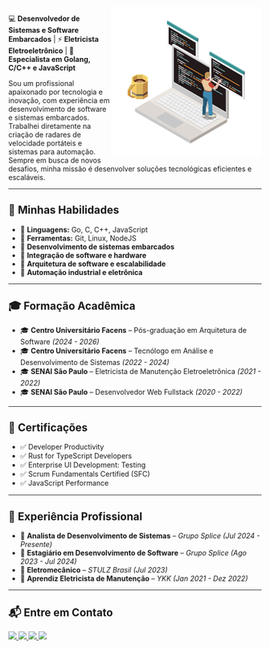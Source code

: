 <img src="https://github.com/GabrielHiro/GabrielHiro/blob/dbe6cf0c0c801521340018d8aee246d87f1f192b/Imagens/Imagemperfil.png" min-width="250px" max-width="350px" width="300px" align="right" alt="Gabriel Hiro Furukawa">

💻 **Desenvolvedor de Sistemas e Software Embarcados** | ⚡ **Eletricista Eletroeletrônico** | 🔧 **Especialista em Golang, C/C++ e JavaScript**  

Sou um profissional apaixonado por tecnologia e inovação, com experiência em desenvolvimento de software e sistemas embarcados. Trabalhei diretamente na criação de radares de velocidade portáteis e sistemas para automação. Sempre em busca de novos desafios, minha missão é desenvolver soluções tecnológicas eficientes e escaláveis.  

---

## 🚀 **Minhas Habilidades**
- 📌 **Linguagens:** Go, C, C++, JavaScript  
- 📌 **Ferramentas:** Git, Linux, NodeJS  
- 🔹 **Desenvolvimento de sistemas embarcados**  
- 🔹 **Integração de software e hardware**  
- 🔹 **Arquitetura de software e escalabilidade**  
- 🔹 **Automação industrial e eletrônica**  

---

## 🎓 **Formação Acadêmica**
- 🎓 **Centro Universitário Facens** – Pós-graduação em Arquitetura de Software *(2024 - 2026)*  
- 🎓 **Centro Universitário Facens** – Tecnólogo em Análise e Desenvolvimento de Sistemas *(2022 - 2024)*  
- 🎓 **SENAI São Paulo** – Eletricista de Manutenção Eletroeletrônica *(2021 - 2022)*  
- 🎓 **SENAI São Paulo** – Desenvolvedor Web Fullstack *(2020 - 2022)*  

---

## 🏅 **Certificações**
- ✅ Developer Productivity  
- ✅ Rust for TypeScript Developers  
- ✅ Enterprise UI Development: Testing  
- ✅ Scrum Fundamentals Certified (SFC)  
- ✅ JavaScript Performance  

---

## 💼 **Experiência Profissional**
- 🔹 **Analista de Desenvolvimento de Sistemas** – *Grupo Splice* *(Jul 2024 - Presente)*  
- 🔹 **Estagiário em Desenvolvimento de Software** – *Grupo Splice* *(Ago 2023 - Jul 2024)*  
- 🔹 **Eletromecânico** – *STULZ Brasil* *(Jul 2023)*  
- 🔹 **Aprendiz Eletricista de Manutenção** – *YKK* *(Jan 2021 - Dez 2022)*  

---

## 📬 **Entre em Contato**
<p align="left">
  <a href="mailto:hirogabri3l@gmail.com" alt="Gmail">
    <img src="https://img.shields.io/badge/-Gmail-FF0000?style=flat-square&logo=gmail&logoColor=white"/>
  </a>
  
  <a href="https://www.linkedin.com/in/hiro-gabri3l/" alt="Linkedin">
    <img src="https://img.shields.io/badge/-Linkedin-0e76a8?style=flat-square&logo=Linkedin&logoColor=white"/>
  </a>

  <a href="https://wa.me/5515991050324?text=Ol%C3%A1%2C+Vim+Pelo+seu+GitHub%21" alt="WhatsApp">
    <img src="https://img.shields.io/badge/-WhatsApp-25d366?style=flat-square&logo=whatsapp&logoColor=white"/>
  </a>
  
   <img src="https://hits.seeyoufarm.com/api/count/incr/badge.svg?url=https://github.com/hiro-gabri3l/&count_bg=%2379C83D&title_bg=%23555555&icon=github.svg&icon_color=%23E7E7E7&title=visitas&edge_flat=false"/>
   
</p>

